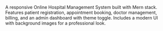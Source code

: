 A responsive Online Hospital Management System built with Mern stack. Features patient registration, appointment booking, doctor management, billing, and an admin dashboard with theme toggle. Includes a modern UI with background images for a professional look.
